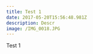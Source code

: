 ```yaml
---
title: Test 1
date: 2017-05-20T15:56:48.981Z
description: Descr
image: /IMG_0018.JPG
---
```

Test 1
